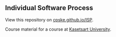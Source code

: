 ## Individual Software Process

View this repository on [cpske.github.io/ISP](https://cpske.github.io/ISP).

Course material for a course at [Kasetsart University](http://www.ku.th).

